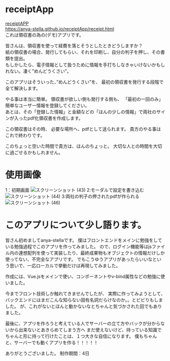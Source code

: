 # receiptApp
[receiptAPP](https://anya-stella.github.io/receiptApp/receipt.html)  
https://anya-stella.github.io/receiptApp/receipt.html  
これは領収書の為の(デモ)アプリです。

皆さんは、領収書を使って経費を落とそうとしたときどうしますか？  
紙の領収書の場合、発行してもらい、それを印刷し、自分の判子を押し、その書類を提出。  
もしかしたら、電子情報として扱うために情報を手打ちしなきゃいけないかもしれない。凄く”めんどうくさい”。  

このアプリはそういった、”めんどうくさい”を、
最初の領収書を発行する段階で全て解決します。

やる事は本当に簡単。
領収書が欲しい側も発行する側も、
「最初の一回のみ」簡単なユーザー情報を登録してください。  
あとは、その「登録した情報」と金額などの「ほんの少しの情報」で両社のサインが入ったpdf化領収書を作成します。

この領収書はその時、
必要な場所へ、pdfとして送られます。
貴方のやる事はこれで終わりです。

このちょっと空いた時間で貴方は、ほんのちょっと。
大切な人との時間を大切に過ごせるかもしれません。

# 使用画像
1：初期画面
![スクリーンショット (43)](https://github.com/Anya-Stella/receiptApp/assets/113976187/9c9cf868-d619-42b8-b9f6-60f39af55ebe)
2:モーダルで設定を書き込む
![スクリーンショット (44)](https://github.com/Anya-Stella/receiptApp/assets/113976187/292f8052-ca08-4c29-bea7-41cf2c470111)
3:両社の判子の押されたpdfが作られる
![スクリーンショット (46)](https://github.com/Anya-Stella/receiptApp/assets/113976187/01bb20a5-674b-4cb9-91e2-1234e6dee5a4)

# このアプリについて少し語ります。
皆さん初めましてanya-stellaです。
僕はフロントエンドをメインに勉強をしている勉強過程でこのアプリを作ってみました。
ので、ログイン機能等はjsファイル内の連想配列を使って実装したり、最終成果物もオブジェクトの情報だけしか使ってない、不完全なアプリです。
でもこうゆうアプリがあったらいいなという思いで、一応ローカルで挙動だけは再現してみました。

作成には、Vue.jsをメインで使い、コンポーネントやv-bind属性などの勉強に使いました。

今までフロント技術しか触れてきませんでしたが、
実際に作ってみようとして、バックエンドにはまだこんな知らない固有名詞だらけなのか。。とビビりもしました。
が、これがないとほんと動かないなとちゃんと気づかされた回でもありました。

最後に、アプリを作ろうと考えている人でサーバーの立て方やバックが分からないから出来ないとあきらめてしまう方へ
まだ使えないけど、持っている知識でちゃんと形に持って行けたことは、１つ大きな自信になります。
僕もちゃんと、サーバーでも動くアプリを作る！！！！！

ありがとうございました。
制作期間：4日
